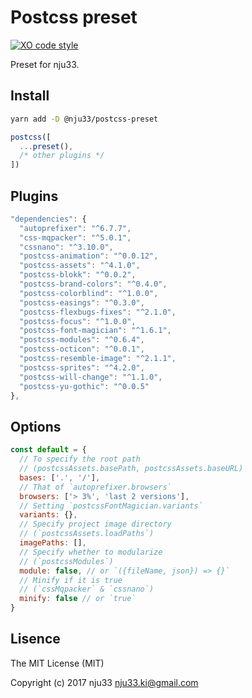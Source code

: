 # Postcss preset

[![XO code style](https://img.shields.io/badge/code_style-XO-5ed9c7.svg)](https://github.com/sindresorhus/xo)

Preset for nju33.

## Install

```bash
yarn add -D @nju33/postcss-preset
```

```js
postcss([
  ...preset(),
  /* other plugins */
])
```

## Plugins

```js
"dependencies": {
  "autoprefixer": "^6.7.7",
  "css-mqpacker": "^5.0.1",
  "cssnano": "^3.10.0",
  "postcss-animation": "^0.0.12",
  "postcss-assets": "^4.1.0",
  "postcss-blokk": "^0.0.2",
  "postcss-brand-colors": "^0.4.0",
  "postcss-colorblind": "^1.0.0",
  "postcss-easings": "^0.3.0",
  "postcss-flexbugs-fixes": "^2.1.0",
  "postcss-focus": "^1.0.0",
  "postcss-font-magician": "^1.6.1",
  "postcss-modules": "^0.6.4",
  "postcss-octicon": "^0.0.1",
  "postcss-resemble-image": "^2.1.1",
  "postcss-sprites": "^4.2.0",
  "postcss-will-change": "^1.1.0",
  "postcss-yu-gothic": "^0.0.5"
},
```

## Options

```js
const default = {
  // To specify the root path
  // (postcssAssets.basePath, postcssAssets.baseURL)
  bases: ['.', '/'],
  // That of `autoprefixer.browsers`
  browsers: ['> 3%', 'last 2 versions'],
  // Setting `postcssFontMagician.variants`
  variants: {},
  // Specify project image directory
  // (`postcssAssets.loadPaths`)
  imagePaths: [],
  // Specify whether to modularize
  // (`postcssModules`)
  module: false, // or `({fileName, json}) => {}`
  // Minify if it is true
  // (`cssMqpacker` & `cssnano`)
  minify: false // or `true`
}
```

## Lisence

The MIT License (MIT)

Copyright (c) 2017 nju33 <nju33.ki@gmail.com>
